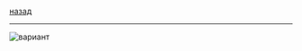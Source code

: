 [назад](dm.md)
***
![вариант](https://github.com/user-attachments/assets/4b7564b0-a2e1-4b3b-97d4-0eb6618d8408)
